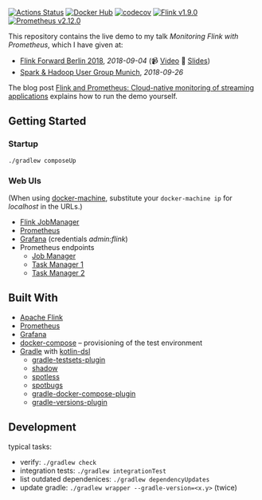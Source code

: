 [![Actions Status](https://github.com/mbode/flink-prometheus-example/workflows/Gradle/badge.svg)](https://github.com/mbode/flink-prometheus-example/actions)
[![Docker Hub](https://img.shields.io/docker/cloud/build/maximilianbode/flink-prometheus-example.svg)](https://hub.docker.com/r/maximilianbode/flink-prometheus-example)
[![codecov](https://codecov.io/gh/mbode/flink-prometheus-example/branch/master/graph/badge.svg)](https://codecov.io/gh/mbode/flink-prometheus-example)
[![Flink v1.9.0](https://img.shields.io/badge/flink-v1.9.0-blue.svg)](https://github.com/apache/flink/releases/tag/release-1.9.0)
[![Prometheus v2.12.0](https://img.shields.io/badge/prometheus-v2.12.0-blue.svg)](https://github.com/prometheus/prometheus/releases/tag/v2.12.0)

This repository contains the live demo to my talk _Monitoring Flink with Prometheus_, which I have given at:
* [Flink Forward Berlin 2018](https://berlin-2018.flink-forward.org/conference-program/#monitoring-flink-with-prometheus), _2018-09-04_ (:video_camera: [Video](https://data-artisans.com/flink-forward-berlin/resources/monitoring-flink-with-prometheus) :page_facing_up: [Slides](https://www.slideshare.net/MaximilianBode1/monitoring-flink-with-prometheus))
* [Spark & Hadoop User Group Munich](https://www.meetup.com/de-DE/Hadoop-User-Group-Munich/events/252393503/), _2018-09-26_

The blog post [Flink and Prometheus: Cloud-native monitoring of streaming applications](https://flink.apache.org/features/2019/03/11/prometheus-monitoring.html) explains how to run the demo yourself.

## Getting Started

### Startup
```
./gradlew composeUp
```

### Web UIs
(When using [docker-machine](https://docs.docker.com/machine/), substitute your `docker-machine ip` for _localhost_ in the URLs.)
- [Flink JobManager](http://localhost:8081/#/overview)
- [Prometheus](http://localhost:9090/graph)
- [Grafana](http://localhost:3000) (credentials _admin:flink_)
- Prometheus endpoints
    - [Job Manager](http://localhost:9249/metrics)
    - [Task Manager 1](http://localhost:9250/metrics)
    - [Task Manager 2](http://localhost:9251/metrics)

## Built With

- [Apache Flink](https://flink.apache.org)
- [Prometheus](https://prometheus.io)
- [Grafana](https://grafana.com)
- [docker-compose](https://docs.docker.com/compose/) – provisioning of the test environment
- [Gradle](https://gradle.org) with [kotlin-dsl](https://github.com/gradle/kotlin-dsl)
    - [gradle-testsets-plugin](https://github.com/unbroken-dome/gradle-testsets-plugin)
    - [shadow](https://github.com/johnrengelman/shadow)
    - [spotless](https://github.com/diffplug/spotless/tree/master/plugin-gradle)
    - [spotbugs](https://github.com/spotbugs/spotbugs-gradle-plugin)
    - [gradle-docker-compose-plugin](https://github.com/avast/gradle-docker-compose-plugin)
    - [gradle-versions-plugin](https://github.com/ben-manes/gradle-versions-plugin)

## Development
typical tasks:
- verify: `./gradlew check`
- integration tests: `./gradlew integrationTest`
- list outdated dependenices: `./gradlew dependencyUpdates`
- update gradle: `./gradlew wrapper --gradle-version=<x.y>` (twice)
